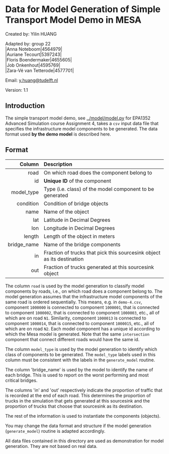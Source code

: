 # Data for Model Generation of Simple Transport Model Demo in MESA

Created by: 
Yilin HUANG 

Adapted by: group 22 \
|Anna Noteboom|4564979| \
|Auriane Tecourt|5397243| \
|Floris Boendermaker|4655605| \
|Job Onkenhout|4595769| \
|Zara-Vé van Tetterode|4577701|

Email:
y.huang@tudelft.nl

Version:
1.1

## Introduction

The simple transport model demo, see [../model/model.py](../model/model.py) for EPA1352 Advanced Simulation course Assignment 4, takes a `csv` input data file that specifies the infrastructure model components to be generated. The data format used **by the demo model** is described here. 

## Format

| Column    | Description   |
|----------:|:--------------|
| road      | On which road does the component belong to |
| id        | **Unique ID** of the component |
| model_type| Type (i.e. class) of the model component to be generated|
| condition | Condition of bridge objects |
| name      | Name of the object |
| lat       | Latitude in Decimal Degrees|
| lon       | Longitude in Decimal Degrees |
| length    | Length of the object in meters |
| bridge_name|  Name of the bridge components |
| in        | Fraction of trucks that pick this sourcesink object as its destination |
| out       | Fraction of trucks generated at this sourcesink object |

The column `road` is used by the model generation to classify model components by roads, i.e., on which road does a component belong to. The model generation assumes that the infrastructure model components of the same road is ordered sequentially. This means, e.g. in `demo-4.csv`, component `1000000` is connected to component `1000001`, that is connected to component `1000002`, that is connected to component `1000003`, etc., all of which are on road `N1`. Similarity, component `1000013` is connected to component `1000014`, that is connected to component `1000015`, etc., all of which are on road `N2`. Each model component has a unique id according to which the Mesa model is generated. Note that the same `intersection` component that connect different roads would have the same id. 

The column `model_type` is used by the model generation to identify which class of components to be generated. The `model_type` labels used in this column must be consistent with the labels in the `generate_model` routine. 

The column 'bridge_name' is used by the model to identify the name of each bridge. This is used to report on the worst performing and most critical bridges.

The columns 'in' and 'out' respectively indicate the proportion of traffic that is recorded at the end of each road. This determines the proportion of trucks in the simulation that gets generated at this sourcesink and the proportion of trucks that choose that sourcesink as its destination.

The rest of the information is used to instantiate the components (objects).

You may change the data format and structure if the model generation (`generate_model`) routine is adapted accordingly. 

All data files contained in this directory are used as demonstration for model generation. They are not based on real data. 
